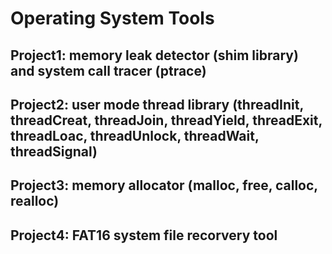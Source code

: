 # Operating System Tools

## Project1:  memory leak detector (shim library) and system call tracer (ptrace) 
## Project2:  user mode thread library (threadInit, threadCreat, threadJoin, threadYield, threadExit, threadLoac, threadUnlock, threadWait, threadSignal)
## Project3:  memory allocator (malloc, free, calloc, realloc)
## Project4:  FAT16 system file recorvery tool
